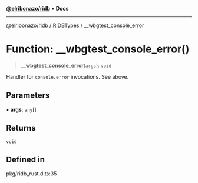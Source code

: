 [**@elribonazo/ridb**](../../../README.md) • **Docs**

***

[@elribonazo/ridb](../../../README.md) / [RIDBTypes](../README.md) / \_\_wbgtest\_console\_error

# Function: \_\_wbgtest\_console\_error()

> **\_\_wbgtest\_console\_error**(`args`): `void`

Handler for `console.error` invocations. See above.

## Parameters

• **args**: `any`[]

## Returns

`void`

## Defined in

pkg/ridb\_rust.d.ts:35
